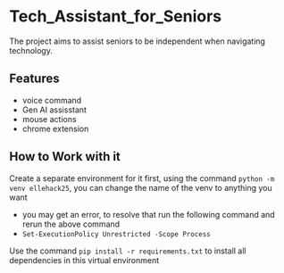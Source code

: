 # Tech_Assistant_for_Seniors
The project aims to assist seniors to be independent when navigating technology. 
## Features
- voice command
- Gen AI assisstant
- mouse actions
- chrome extension
## How to Work with it
Create a separate environment for it first, using the command `python -m venv ellehack25`, you can change the name of the venv to anything you want
- you may get an error, to resolve that run the following command and rerun the above command
- `Set-ExecutionPolicy Unrestricted -Scope Process`

Use the command `pip install -r requirements.txt` to install all dependencies in this virtual environment
